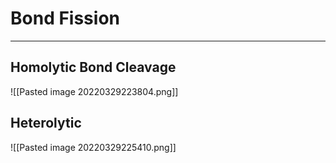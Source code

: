 # Bond Fission
---
## Homolytic Bond Cleavage
![[Pasted image 20220329223804.png]]
## Heterolytic 
![[Pasted image 20220329225410.png]]